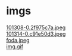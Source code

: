 # imgs 
<a href='https://gabrielryanft.github.io/learning/cursoemvideo/javascript/exercicios-cursoemvideo/lista-com-select/imgs/101308-0.2f975c7a.jpeg' target='_blank' rel='next'>101308-0.2f975c7a.jpeg</a><br/>
<a href='https://gabrielryanft.github.io/learning/cursoemvideo/javascript/exercicios-cursoemvideo/lista-com-select/imgs/101314-0.c91e50d3.jpeg' target='_blank' rel='next'>101314-0.c91e50d3.jpeg</a><br/>
<a href='https://gabrielryanft.github.io/learning/cursoemvideo/javascript/exercicios-cursoemvideo/lista-com-select/imgs/foda.jpeg' target='_blank' rel='next'>foda.jpeg</a><br/>
<a href='https://gabrielryanft.github.io/learning/cursoemvideo/javascript/exercicios-cursoemvideo/lista-com-select/imgs/img.gif' target='_blank' rel='next'>img.gif</a><br/>
